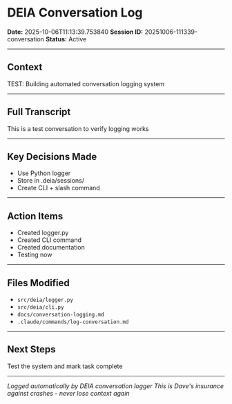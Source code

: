 # DEIA Conversation Log

**Date:** 2025-10-06T11:13:39.753840
**Session ID:** 20251006-111339-conversation
**Status:** Active

---

## Context
TEST: Building automated conversation logging system

---

## Full Transcript
This is a test conversation to verify logging works

---

## Key Decisions Made
- Use Python logger
- Store in .deia/sessions/
- Create CLI + slash command

---

## Action Items
- Created logger.py
- Created CLI command
- Created documentation
- Testing now

---

## Files Modified
- `src/deia/logger.py`
- `src/deia/cli.py`
- `docs/conversation-logging.md`
- `.claude/commands/log-conversation.md`

---

## Next Steps
Test the system and mark task complete

---

*Logged automatically by DEIA conversation logger*
*This is Dave's insurance against crashes - never lose context again*
